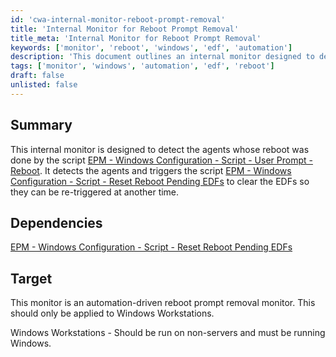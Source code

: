```yaml
---
id: 'cwa-internal-monitor-reboot-prompt-removal'
title: 'Internal Monitor for Reboot Prompt Removal'
title_meta: 'Internal Monitor for Reboot Prompt Removal'
keywords: ['monitor', 'reboot', 'windows', 'edf', 'automation']
description: 'This document outlines an internal monitor designed to detect agents that have undergone a reboot through a specific script. It triggers another script to clear pending EDFs, allowing for re-triggering at a later time. This monitor is specifically intended for Windows workstations and is automation-driven.'
tags: ['monitor', 'windows', 'automation', 'edf', 'reboot']
draft: false
unlisted: false
---
```

## Summary

This internal monitor is designed to detect the agents whose reboot was done by the script [EPM - Windows Configuration - Script - User Prompt - Reboot](https://proval.itglue.com/DOC-5078775-9076644). It detects the agents and triggers the script [EPM - Windows Configuration - Script - Reset Reboot Pending EDFs](https://proval.itglue.com/DOC-5078775-9077421) to clear the EDFs so they can be re-triggered at another time.

## Dependencies

[EPM - Windows Configuration - Script - Reset Reboot Pending EDFs](https://proval.itglue.com/DOC-5078775-9077421)

## Target

This monitor is an automation-driven reboot prompt removal monitor. This should only be applied to Windows Workstations.

Windows Workstations - Should be run on non-servers and must be running Windows.

